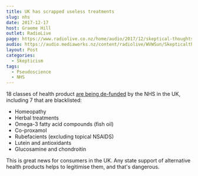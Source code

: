 ```yaml
---
title: UK has scrapped useless treatments
slug: nhs
date: 2017-12-17
host: Graeme Hill
outlet: RadioLive
page: https://www.radiolive.co.nz/home/audio/2017/12/skeptical-thoughts-with-mark-honeychurch0.html
audio: https://audio.mediaworks.nz/content/radiolive/WVWSun/Skepticalthoughts17_12_17.mp3
layout: Post
categories:
  - Skepticism
tags:
  - Pseudoscience
  - NHS
---
```


18 classes of health product [are being de-funded](https://www.pharmacy.biz/nhs-england-scraps-18-low-value-treatments-prescription-following-consultation/) by the NHS in the UK, including 7 that are blacklisted:

<!-- more -->

- Homeopathy
- Herbal treatments
- Omega-3 fatty acid compounds (fish oil)
- Co-proxamol
- Rubefacients (excluding topical NSAIDS)
- Lutein and antioxidants
- Glucosamine and chondroitin

This is great news for consumers in the UK. Any state support of alternative health products helps to legitimise them, and that's dangerous.
